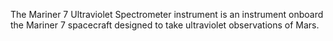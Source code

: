 The Mariner 7 Ultraviolet Spectrometer instrument is an instrument onboard the Mariner 7 spacecraft designed to
            take ultraviolet observations of Mars.
        